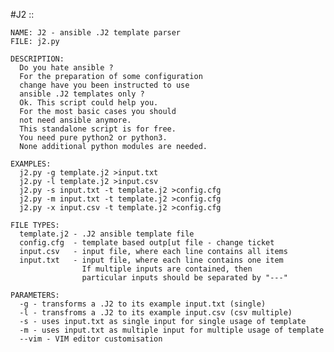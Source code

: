#J2
::
    
    NAME: J2 - ansible .J2 template parser
    FILE: j2.py
    
    DESCRIPTION:
      Do you hate ansible ?
      For the preparation of some configuration 
      change have you been instructed to use 
      ansible .J2 templates only ?
      Ok. This script could help you.
      For the most basic cases you should 
      not need ansible anymore.
      This standalone script is for free.
      You need pure python2 or python3.
      None additional python modules are needed.
    
    EXAMPLES:
      j2.py -g template.j2 >input.txt
      j2.py -l template.j2 >input.csv
      j2.py -s input.txt -t template.j2 >config.cfg
      j2.py -m input.txt -t template.j2 >config.cfg
      j2.py -x input.csv -t template.j2 >config.cfg
    
    FILE TYPES:
      template.j2 - .J2 ansible template file
      config.cfg  - template based outp[ut file - change ticket
      input.csv   - input file, where each line contains all items
      input.txt   - input file, where each line contains one item
                    If multiple inputs are contained, then
                    particular inputs should be separated by "---"
        
    PARAMETERS:
      -g - transforms a .J2 to its example input.txt (single)
      -l - transfroms a .J2 to its example input.csv (csv multiple)
      -s - uses input.txt as single input for single usage of template
      -m - uses input.txt as multiple input for multiple usage of template
      --vim - VIM editor customisation

